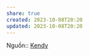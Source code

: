 ```yaml
---
share: true
created: 2023-10-08T20:20
updated: 2023-10-08T20:20
---
```


Nguồn:: [Kendy](../../../../%E2%9A%A1Hi%E1%BB%83u%20bi%E1%BA%BFt%20s%C3%A2u/%CE%9E%20Ngu%E1%BB%93n/Kendy.md)